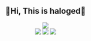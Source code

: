 <dev style="text-align: center;">
<h2>👋Hi, This is haloged👋</h2>
<p style="text-align: center;">
<img src="https://github-readme-stats.vercel.app/api?username=haloged&style=dark&count_private=true&show_icons=true">
</br>
<img src="https://github-readme-stats.vercel.app/api/top-langs/?username=haloged">
<img src="https://img.shields.io/github/followers/haloged?label=followers">
<a harf="https://haloged.github.io/haloged1/"><img src="https://img.shields.io/badge/Web-%E6%88%91%E7%9A%84%E5%B0%8F%E7%A0%B4%E7%AB%99-brightgreen"></a>
</p>
</dev>
